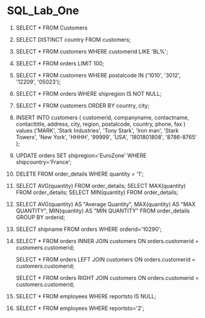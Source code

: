 # SQL_Lab_One

1. SELECT * FROM Customers

2. SELECT DISTINCT country FROM customers;

3. SELECT * FROM customers WHERE customerid LIKE 'BL%';

4. SELECT * FROM orders LIMIT 100;

5. SELECT * FROM customers WHERE postalcode IN ('1010', '3012', '12209', '05023');

6. SELECT * FROM orders WHERE shipregion IS NOT NULL;

7. SELECT * FROM customers ORDER BY country, city;

8. INSERT INTO customers ( customerid, companyname, contactname, contacttitle, address, city, region, postalcode, country, phone, fax )
values ('MARK', 'Stark Industries', 'Tony Stark', 'Iron man', 'Stark Towers', 'New York', 'HHHH', '99999', 'USA', '1801801808', '8786-8765' );

9. UPDATE orders SET shipregion='EuroZone' WHERE shipcountry='France';

10. DELETE FROM order_details WHERE quantity = '1';

11. SELECT AVG(quantity) FROM order_details;
	SELECT MAX(quantity) FROM order_details;
	SELECT MIN(quantity) FROM order_details;

12. SELECT AVG(quantity) AS "Average Quantity",
	MAX(quantity) AS "MAX QUANTITY",
	MIN(quantity) AS "MIN QUANTITY"
	FROM order_details
	GROUP BY orderid;

13. SELECT shipname
	FROM orders
	WHERE orderid='10290';

14. SELECT * FROM orders
	INNER JOIN customers ON orders.customerid = customers.customerid;

	SELECT * FROM orders
	LEFT JOIN customers ON orders.customerid = customers.customerid;

	SELECT * FROM orders
	RIGHT JOIN customers ON orders.customerid = customers.customerid;

15. SELECT *
	FROM employees
	WHERE reportsto IS NULL;

16. SELECT *
	FROM employees
	WHERE reportsto='2';





